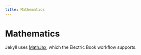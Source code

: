 ```yaml
---
title: Mathematics
---
```


# Mathematics

Jekyll uses [MathJax](http://docs.mathjax.org/en/latest/), which the Electric Book workflow supports.

